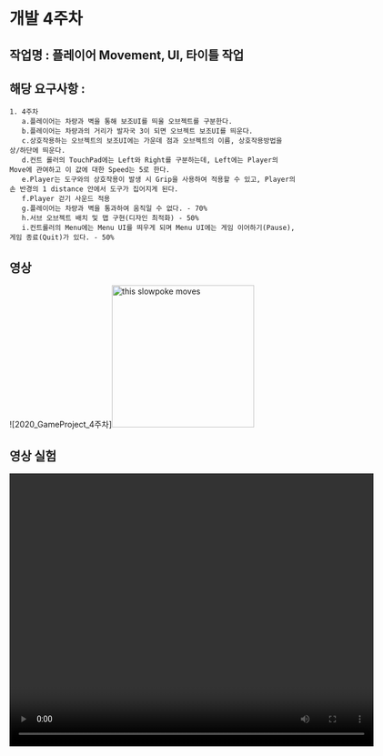 # 개발 4주차

## 작업명 : 플레이어 Movement, UI, 타이틀 작업

## 해당 요구사항 : 
    1. 4주차
       a.플레이어는 차량과 벽을 통해 보조UI를 띄울 오브젝트를 구분한다.
       b.플레이어는 차량과의 거리가 발자국 3이 되면 오브젝트 보조UI를 띄운다.
       c.상호작용하는 오브젝트의 보조UI에는 가운데 점과 오브젝트의 이름, 상호작용방법을 상/하단에 띄운다.
       d.컨트 롤러의 TouchPad에는 Left와 Right를 구분하는데, Left에는 Player의 Move에 관여하고 이 값에 대한 Speed는 5로 한다.
       e.Player는 도구와의 상호작용이 발생 시 Grip을 사용하여 적용할 수 있고, Player의 손 반경의 1 distance 안에서 도구가 집어지게 된다.
       f.Player 걷기 사운드 적용
       g.플레이어는 차량과 벽을 통과하여 움직일 수 없다. - 70%
       h.서브 오브젝트 배치 및 맵 구현(디자인 최적화) - 50%
       i.컨트롤러의 Menu에는 Menu UI를 띄우게 되며 Menu UI에는 게임 이어하기(Pause), 게임 종료(Quit)가 있다. - 50%
       
       
## 영상
![2020_GameProject_4주차]<img src="files/w04/2020_GameProject_4.gif" alt="this slowpoke moves"  width=250/>




## 영상 실험
<video controls width="640" height="480" >

    <source src="./files/w04/2020_GameProject_4.gif" type="video/gif>

    Sorry, your browser doesn't support embedded videos.

</video>

